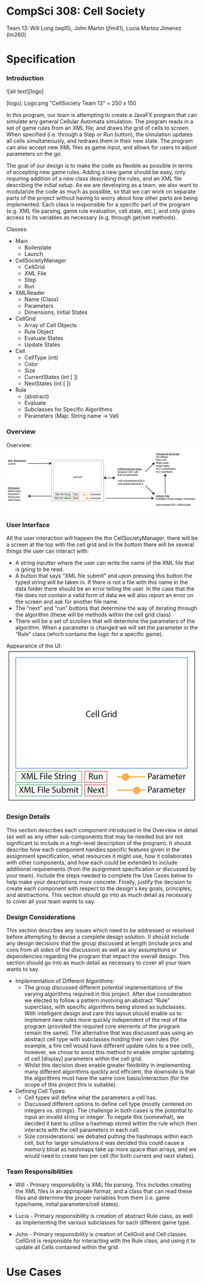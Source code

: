 CompSci 308: Cell Society
===================
Team 13: Will Long (wpl5), John Martin (jfm41), Lucia Martos Jimenez (lm260)

Specification
=============
### Introduction
![alt text][logo]

[logo]: Logo.png "CellSociety Team 13" = 250 x 150

In this program, our team is attempting to create a JavaFX program that can simulate any general Cellular Automata simulation. The program reads in a set of game rules from an XML file, and draws the grid of cells to screen. When specified (i.e. through a Step or Run button), the simulation updates all cells simultaneously, and redraws them in their new state. The program can also accept new XML files as game input, and allows for users to adjust parameters on the go.

The goal of our design is to make the code as flexible as possible in terms of accepting new game rules. Adding a new game should be easy, only requiring addition of a new class describing the rules, and an XML file describing the initial setup. As we are developing as a team, we also want to modularize the code as much as possible, so that we can work on separate parts of the project without having to worry about how other parts are being implemented. Each class is responsible for a specific part of the program (e.g. XML file parsing, game rule evaluation, cell state, etc.), and only gives access to its variables as necessary (e.g. through get/set methods).

Classes:

* Main
	* Boilerplate
	* Launch
* CellSocietyManager
	* CellGrid
	* XML File
	* Step
	* Run
* XMLReader
	* Name (Class)
	* Parameters
	* Dimensions, Initial States
* CellGrid
	* Array of Cell Objects
	* Rule Object
	* Evaluate States
	* Update States
* Cell
	* CellType (int)
	* Color
	* Size
	* CurrentStates (int [ ])
	* NextStates (int [ ])
* Rule
	* (abstract)
	* Evaluate
	* Subclasses for Specific Algorithms
	* Parameters (Map: String name → Val)

### Overview
Overview:
![alt text][overview]

[overview]: overview.png "Overview"

### User Interface
All the user interaction will happen the the CellSocietyManager, there will be a screen at the top with the cell grid and in the bottom there will be several things the user can interact with:

* A string inputter where the user can write the name of the XML file that is going to be read.
* A button that says “XML file submit” and upon pressing this button the typed string will be taken in. If there is not a file with this name in the data folder there should be an error telling the user. In the case that the file does not contain a valid form of data we will also report an error on the screen and ask for another file name.
* The “next” and “run” buttons that determine the way of iterating through the algorithm (these will be methods within the cell grid class)
* There will be a set of scrollers that will determine the parameters of the algorithm. When a parameter is changed we will set the parameter in the “Rule” class (which contains the logic for a specific game). 

Appearance of the UI:
![alt text][userInt]

[userInt]: userInt.png "Intended User Interface"
### Design Details 
This section describes each component introduced in the Overview in detail (as well as any other sub-components that may be needed but are not significant to include in a high-level description of the program). It should describe how each component handles specific features given in the assignment specification, what resources it might use, how it collaborates with other components, and how each could be extended to include additional requirements (from the assignment specification or discussed by your team). Include the steps needed to complete the Use Cases below to help make your descriptions more concrete. Finally, justify the decision to create each component with respect to the design's key goals, principles, and abstractions. This section should go into as much detail as necessary to cover all your team wants to say.
### Design Considerations 
This section describes any issues which need to be addressed or resolved before attempting to devise a complete design solution. It should include any design decisions that the group discussed at length (include pros and cons from all sides of the discussion) as well as any assumptions or dependencies regarding the program that impact the overall design. This section should go into as much detail as necessary to cover all your team wants to say.

* Implementation of Different Algorithms:
	* The group discussed different potential implementations of the varying algorithms required in this project. After due consideration we elected to follow a pattern involving an abstract “Rule” superclass, with specific algorithms being stored as subclasses. With intelligent design and care this layout should enable us to implement new rules more quickly independent of the rest of the program (provided the required core elements of the program remain the same). The alternative that was discussed was using an abstract cell type with subclasses holding their own rules (for example, a fire cell would have different update rules to a tree cell), however, we chose to avoid this method to enable simpler updating of cell [display] parameters within the cell grid.
	* Whilst this decision does enable greater flexibility in implementing many different algorithms quickly and efficient, the downside is that the algorithms must have the same core basis/interaction (for the scope of this project this is suitable).
* Defining Cell Types:
	* Cell types will define what the parameters a cell has.
	* Discussed different options to define cell type (mostly centered on integers vs. strings). The challenge in both cases is the potential to input an invalid string or integer. To negate this (somewhat), we decided it best to utilise a hashmap stored within the rule which then interacts with the cell parameters in each cell.
	* Size considerations: we debated putting the hashmaps within each cell, but for larger simulations it was decided this could cause a memory bloat as hashmaps take up more space than arrays, and we would need to create two per cell (for both current and next states).

### Team Responsibilities
* Will - Primary responsibility is XML file parsing. This includes creating the XML files in an appropriate format, and a class that can read these files and determine the proper variables from them (i.e. game type/name, initial parameters/cell states).

* Lucia - Primary responsibility is creation of abstract Rule class, as well as implementing the various subclasses for each different game type.

* John - Primary responsibility is creation of CellGrid and Cell classes. CellGrid is responsible for interacting with the Rule class, and using it to update all Cells contained within the grid.



Use Cases
=========
